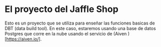 # El proyecto del Jaffle Shop

Esto es un proyecto que se utiliza para enseñar las funciones basicas de DBT (data build tool). En este caso, estaremos usando una base de datos Postgres que corre en la nube usando el servicio de (Aiven )[https://aiven.io/].